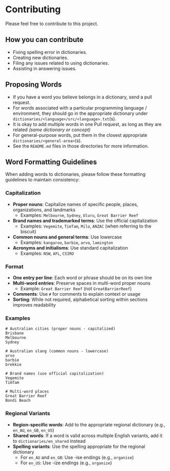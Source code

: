 # Contributing

Please feel free to contribute to this project.

## How you can contribute

- Fixing spelling error in dictionaries.
- Creating new dictionaries.
- Filing any issues related to using dictionaries.
- Assisting in answering issues.

## Proposing Words

- If you have a word you believe belongs in a dictionary, send a pull request.
- For words associated with a particular programming language / environment, they should go in the appropriate dictionary under `dictionaries/<language>/src/<language>.txt`(s).
- It is okay to add multiple words in one Pull request, as long as they are related _(same dictionary or concept)_
- For general-purpose words, put them in the closest appropriate `dictionaries/<general-area>`(s).
- See the `README.md` files in those directories for more information.

## Word Formatting Guidelines

When adding words to dictionaries, please follow these formatting guidelines to maintain consistency:

### Capitalization

- **Proper nouns**: Capitalize names of specific people, places, organizations, and landmarks
  - Examples: `Melbourne`, `Sydney`, `Uluru`, `Great Barrier Reef`
- **Brand names and trademarked terms**: Use the official capitalization
  - Examples: `Vegemite`, `TimTam`, `Milo`, `ANZAC` (when referring to the biscuit)
- **Common nouns and general terms**: Use lowercase
  - Examples: `kangaroo`, `barbie`, `arvo`, `lamington`
- **Acronyms and initialisms**: Use standard capitalization
  - Examples: `NSW`, `AFL`, `CSIRO`

### Format

- **One entry per line**: Each word or phrase should be on its own line
- **Multi-word entries**: Preserve spaces in multi-word proper nouns
  - Example: `Great Barrier Reef` (not `GreatBarrierReef`)
- **Comments**: Use `#` for comments to explain context or usage
- **Sorting**: While not required, alphabetical sorting within sections improves readability

### Examples

```
# Australian cities (proper nouns - capitalized)
Brisbane
Melbourne
Sydney

# Australian slang (common nouns - lowercase)
arvo
barbie
brekkie

# Brand names (use official capitalization)
Vegemite
TimTam

# Multi-word places
Great Barrier Reef
Bondi Beach
```

### Regional Variants

- **Region-specific words**: Add to the appropriate regional dictionary (e.g., `en_AU`, `en_GB`, `en_US`)
- **Shared words**: If a word is valid across multiple English variants, add it to `dictionaries/en_shared` instead
- **Spelling variants**: Use the spelling appropriate for the regional dictionary
  - For `en_AU` and `en_GB`: Use -ise endings (e.g., `organise`)
  - For `en_US`: Use -ize endings (e.g., `organize`)
